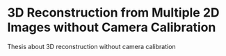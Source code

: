 # 3D Reconstruction from Multiple 2D Images  without Camera Calibration
 Thesis about 3D reconstruction without camera calibration
